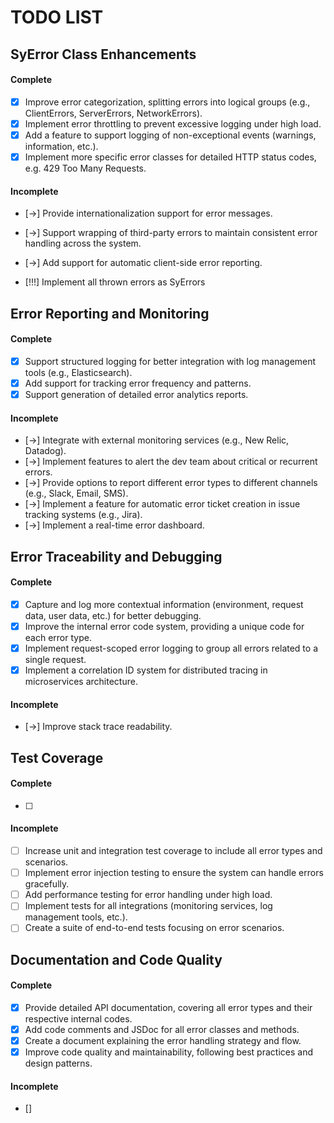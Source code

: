 # TODO LIST

## **SyError Class Enhancements**

#### Complete

- [x] Improve error categorization, splitting errors into logical groups (e.g., ClientErrors, ServerErrors, NetworkErrors).
- [x] Implement error throttling to prevent excessive logging under high load.
- [x] Add a feature to support logging of non-exceptional events (warnings, information, etc.).
- [x] Implement more specific error classes for detailed HTTP status codes, e.g. 429 Too Many Requests.

#### Incomplete

- [->] Provide internationalization support for error messages.
- [->] Support wrapping of third-party errors to maintain consistent error handling across the system.
- [->] Add support for automatic client-side error reporting.

- [!!!] Implement all thrown errors as SyErrors

## **Error Reporting and Monitoring**

#### Complete

- [x] Support structured logging for better integration with log management tools (e.g., Elasticsearch).
- [x] Add support for tracking error frequency and patterns.
- [x] Support generation of detailed error analytics reports.

#### Incomplete

- [->] Integrate with external monitoring services (e.g., New Relic, Datadog).
- [->] Implement features to alert the dev team about critical or recurrent errors.
- [->] Provide options to report different error types to different channels (e.g., Slack, Email, SMS).
- [->] Implement a feature for automatic error ticket creation in issue tracking systems (e.g., Jira).
- [->] Implement a real-time error dashboard.

## **Error Traceability and Debugging**

#### Complete

- [x] Capture and log more contextual information (environment, request data, user data, etc.) for better debugging.
- [x] Improve the internal error code system, providing a unique code for each error type.
- [x] Implement request-scoped error logging to group all errors related to a single request.
- [x] Implement a correlation ID system for distributed tracing in microservices architecture.

#### Incomplete

- [->] Improve stack trace readability.

## **Test Coverage**

#### Complete

- [ ]

#### Incomplete

- [ ] Increase unit and integration test coverage to include all error types and scenarios.
- [ ] Implement error injection testing to ensure the system can handle errors gracefully.
- [ ] Add performance testing for error handling under high load.
- [ ] Implement tests for all integrations (monitoring services, log management tools, etc.).
- [ ] Create a suite of end-to-end tests focusing on error scenarios.

## **Documentation and Code Quality**

#### Complete

- [x] Provide detailed API documentation, covering all error types and their respective internal codes.
- [x] Add code comments and JSDoc for all error classes and methods.
- [x] Create a document explaining the error handling strategy and flow.
- [x] Improve code quality and maintainability, following best practices and design patterns.

#### Incomplete

- []
